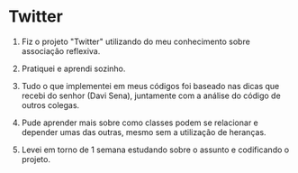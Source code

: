 # Twitter

1. Fiz o projeto "Twitter" utilizando do meu conhecimento sobre associação reflexiva.

2. Pratiquei e aprendi sozinho.

3. Tudo o que implementei em meus códigos foi baseado nas dicas que recebi do senhor (Davi Sena), juntamente com a análise do código de outros colegas.

4. Pude aprender mais sobre como classes podem se relacionar e depender umas das outras, mesmo sem a utilização de heranças.

5. Levei em torno de 1 semana estudando sobre o assunto e codificando o projeto.
